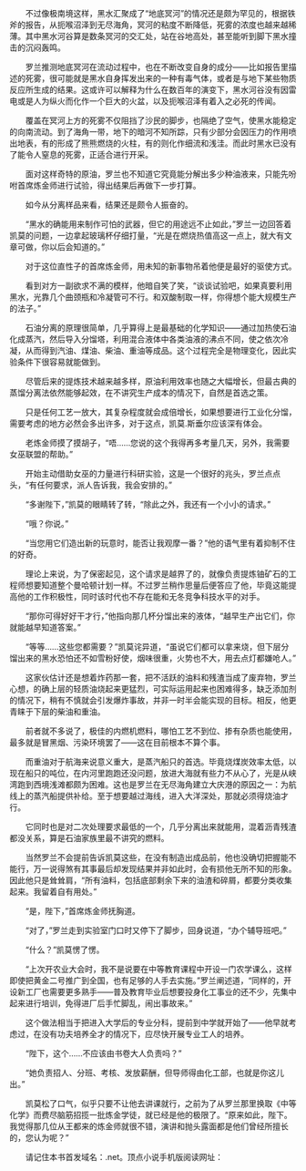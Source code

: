 　　不过像极南境这样，黑水汇聚成了“地底冥河”的情况还是颇为罕见的，根据铁斧的报告，从扼喉沼泽到无尽海角，冥河的粘度不断降低，死雾的浓度也越来越稀薄。其中黑水河谷算是数条冥河的交汇处，站在谷地高处，甚至能听到脚下黑水撞击的沉闷轰鸣。

　　罗兰推测地底冥河在流动过程中，也在不断改变自身的成分——比如报告里描述的死雾，很可能就是黑水自身挥发出来的一种有毒气体，或者是与地下某些物质反应所生成的结果。这或许可以解释为什么在数百年的演变下，黑水河谷没有因雷电或是人为纵火而化作一个巨大的火盆，以及扼喉沼泽有着入之必死的传闻。

　　覆盖在冥河上方的死雾不仅阻挡了沙民的脚步，也隔绝了空气，使黑水能稳定的向南流动。到了海角一带，地下的暗河不知所踪，只有少部分会因压力的作用喷出地表，有的形成了熊熊燃烧的火柱，有的则化作细流和浅洼。而此时黑水已没有了能令人窒息的死雾，正适合进行开采。

　　面对这样奇特的原油，罗兰也不知道它究竟能分解出多少种油液来，只能先吩咐首席炼金师进行试验，得出结果后再做下一步打算。

　　如今从分离样品来看，结果还是颇令人振奋的。

　　“黑水的确能用来制作可怕的武器，但它的用途远不止如此，”罗兰一边回答着凯莫的问题，一边拿起玻璃杯仔细打量，“光是在燃烧热值高这一点上，就大有文章可做，你以后会知道的。”

　　对于这位直性子的首席炼金师，用未知的新事物吊着他便是最好的驱使方式。

　　看到对方一副欲求不满的模样，他暗自笑了笑，“谈谈试验吧，如果真要利用黑水，光靠几个曲颈瓶和冷凝管可不行。和双酸制取一样，你得想个能大规模生产的法子。”

　　石油分离的原理很简单，几乎算得上是最基础的化学知识——通过加热使石油化成蒸汽，然后导入分馏塔，利用混合液体中各类油液的沸点不同，使之依次冷凝，从而得到汽油、煤油、柴油、重油等成品。这个过程完全是物理变化，因此实验条件下很容易就能做到。

　　尽管后来的提炼技术越来越多样，原油利用效率也随之大幅增长，但最古典的蒸馏分离法依然能够起效，在不讲究生产成本的情况下，自然是首选之策。

　　只是任何工艺一放大，其复杂程度就会成倍增长，如果想要进行工业化分馏，需要考虑的地方必然会多出许多，对于这点，凯莫.斯垂尔应该深有体会。

　　老炼金师摸了摸胡子，“唔……您说的这个我得再多考量几天，另外，我需要女巫联盟的帮助。”

　　开始主动借助女巫的力量进行科研实验，这是一个很好的兆头，罗兰点点头，“有任何要求，派人告诉我，我会安排的。”

　　“多谢陛下，”凯莫的眼睛转了转，“除此之外，我还有一个小小的请求。”

　　“哦？你说。”

　　“当您用它们造出新的玩意时，能否让我观摩一番？”他的语气里有着抑制不住的好奇。

　　理论上来说，为了保密起见，这个请求是越界了的，就像负责提炼铀矿石的工程师想要知道整个曼哈顿计划一样。不过罗兰稍作思量后便答应了他，毕竟这能提高他的工作积极性，同时该时代也不存在能和无冬竞争科技水平的对手。

　　“那你可得好好干才行，”他指向那几杯分馏出来的液体，“越早生产出它们，你就能越早知道答案。”

　　“等等……这些您都需要？”凯莫诧异道，“虽说它们都可以拿来烧，但下层分馏出来的黑水恐怕还不如雪粉好使，烟味很重，火势也不大，用去点灯都嫌呛人。”

　　这家伙估计还是想着炸药那一套，把不活跃的油料和残渣当成了废弃物，罗兰心想，的确上层的轻质油烧起来更猛烈，可实际运用起来也困难得多，缺乏添加剂的情况下，稍有不慎就会引发爆炸事故，并非一时半会能实现的目标。相反，他更青睐于下层的柴油和重油。

　　前者就不多说了，极佳的内燃机燃料，哪怕工艺不到位、掺有杂质也能使用，最多就是冒黑烟、污染环境罢了——这在目前根本不算个事。

　　而重油对于航海来说意义重大，是蒸汽船只的首选。毕竟烧煤炭效率太低，以现在船只的吨位，在内河里跑跑还没问题，放进大海就有些力不从心了，光是从峡湾跑到西境浅滩都颇为困难。这也是罗兰在无尽海角建立大庆港的原因之一：为航线上的蒸汽船提供补给。至于想要越过海线，进入大洋深处，那就必须得烧油才行。

　　它同时也是对二次处理要求最低的一个，几乎分离出来就能用，混着沥青残渣都没关系，算是石油家族里最不讲究的燃料。

　　当然罗兰不会提前告诉凯莫这些，在没有制造出成品前，他也没确切把握能不能行，万一说得煞有其事最后却发现结果并非如此时，会有损他无所不知的形象。因此他只是耸耸肩，“所有油料，包括底部剩余下来的油渣和碎屑，都要分类收集起来。我留着自有用处。”

　　“是，陛下，”首席炼金师抚胸道。

　　“对了，”罗兰走到实验室门口时又停下了脚步，回身说道，“办个辅导班吧。”

　　“什么？”凯莫愣了愣。

　　“上次开农业大会时，我不是说要在中等教育课程中开设一门农学课么，这样即使把黄金二号推广到全国，也有足够的人手去实施。”罗兰阐述道，“同样的，开设新工厂也需要更多熟手——普及教育毕业后想要投身化工事业的还不少，先集中起来进行培训，免得进厂后手忙脚乱，闹出事故来。”

　　这个做法相当于把进入大学后的专业分科，提前到中学就开始了——他早就考虑过，在没有功夫培养全才的情况下，应尽快开展专业工人的培养。

　　“陛下，这个……不应该由书卷大人负责吗？”

　　“她负责招人、分班、考核、发放薪酬，但导师得由化工部，也就是你这儿出。”

　　凯莫松了口气，似乎只要不让他去讲课就行，之前为了从罗兰那里换取《中等化学》而费尽脑筋招揽一批炼金学徒，就已经是他的极限了。“原来如此，陛下。我觉得那几位从王都来的炼金师就很不错，演讲和抛头露面都是他们曾经所擅长的，您认为呢？”

　　请记住本书首发域名：.net。顶点小说手机版阅读网址：
